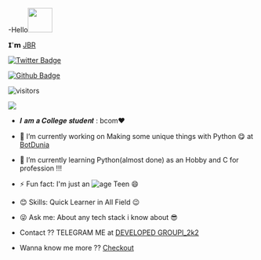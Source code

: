 -Hello<img src="https://media.giphy.com/media/12oufCB0MyZ1Go/giphy.gif" width="50">

𝗜'𝗺 [JBR](https://github.com/JBROFFICIAL)

[![Twitter Badge](https://img.shields.io/badge/-Twitter-1da1f2?style=flat-square&labelColor=1da1f2&logo=twitter&logoColor=white)](https://twitter.com/jbradkare/)

[![Github Badge](https://img.shields.io/badge/-Github-232323?style=flat-square&logo=Github&logoColor=white)](https://github.com/jbrofficial)

![visitors](https://visitor-badge.laobi.icu/badge?page_id=jbrofficial)

<img align="center" src="./assets/about.png?raw=true"/>

- 𝑰 𝒂𝒎 𝒂 𝑪𝒐𝒍𝒍𝒆𝒈𝒆 𝒔𝒕𝒖𝒅𝒆𝒏𝒕 : bcom❤

- 🔭 I’m currently working on Making some unique things with Python 😋 at [BotDunia](https://t.me/crazyrocks)

- 🌱 I’m currently learning Python(almost done) as an Hobby and C for profession !!!

- ⚡ Fun fact: I'm just an ![age](https://img.shields.io/badge/age-20-blue) Teen 😄

- 😊 Skills: Quick Learner in All Field 😉

- 😜 Ask me: About any tech stack i know about 😎

- Contact ?? TELEGRAM ME at [DEVELOPED GROUPl_2k2](https://t.me/crazyrocks)

- Wanna know me more ?? [Checkout](https://t.me/jbrofficial)
